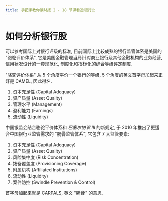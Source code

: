 ```yaml
---
title: 手把手教你读财报 2 - 18 节课看透银行业
---
```


# 如何分析银行股

可以参考国际上对银行评级的标准, 目前国际上比较成熟的银行监管体系是美国的 "骆驼评价体系", 它是美国金融管理当局针对商业银行及其他金融机构的业务经营, 信用状况设计的一套规范化, 制度化和指标化的综合等级评定制度.

"骆驼评价体系" 从 5 个角度平价一个银行的等级, 5 个角度的英文首字母加起来正好是 CAMEL, 因此得名.

1. 资本充足性 (Capital Adequacy)
2. 资产质量 (Asset Quality)
3. 管理水平 (Management)
4. 盈利能力 (Earnings)
5. 流动性 (Liquidity)

中国银监会结合骆驼平价体系和 *巴塞尔协议 III* 的新规定, 于 2010 年推出了更适合中国银行业监管需求的 "腕骨监管体系", 它包含 7 大监管要素:

1. 资本充足性 (Capital Adequacy)
2. 资产质量 (Asset Quality)
3. 风险集中度 (Risk Concentration)
4. 拨备覆盖度 (Provisioning Coverage)
5. 附属机构 (Affiliated Institutions)
6. 流动性 (Liquidity)
7. 案件防控 (Swindle Prevention & Control)

首字母加起来就是 CARPALS, 英文 "腕骨" 的意思.
